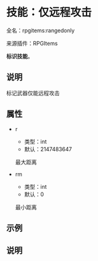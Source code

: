 # 技能：仅远程攻击

<!-- 本文件是通过游戏内 `/rpgitem gen-wiki` 命令生成的。 -->
<!-- 请只在对应的 "beginCustomXXXX" 与 "endCustomXXXX" 间编辑。  -->
<!-- 如果您想修改技能或其属性的描述， -->
<!-- 请修改 "resources/lang/zh_CN.yml" 中对应的项。 -->

全名：rpgitems:rangedonly

来源插件：RPGItems

**标识技能**。

<!-- beginCustomHeader -->
<!-- endCustomHeader -->

## 说明

标记武器仅能远程攻击
<!-- beginCustomDescription -->
<!-- endCustomDescription -->

## 属性

* r

  * 类型：int
  * 默认：2147483647

  最大距离

* rm

  * 类型：int
  * 默认：0

  最小距离

<!-- beginCustomProperties -->
<!-- endCustomProperties -->

## 示例

<!-- beginCustomExample -->
<!-- endCustomExample -->

## 说明

<!-- beginCustomNote -->
<!-- endCustomNote -->